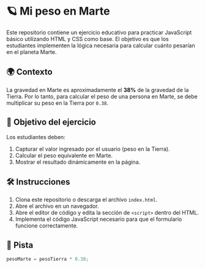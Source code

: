 # 🪐 Mi peso en Marte

Este repositorio contiene un ejercicio educativo para practicar JavaScript básico utilizando HTML y CSS como base. El objetivo es que los estudiantes implementen la lógica necesaria para calcular cuánto pesarían en el planeta Marte.

## 🌍 Contexto

La gravedad en Marte es aproximadamente el **38%** de la gravedad de la Tierra. Por lo tanto, para calcular el peso de una persona en Marte, se debe multiplicar su peso en la Tierra por `0.38`.

## 🎯 Objetivo del ejercicio

Los estudiantes deben:

1. Capturar el valor ingresado por el usuario (peso en la Tierra).
2. Calcular el peso equivalente en Marte.
3. Mostrar el resultado dinámicamente en la página.

## 🛠️ Instrucciones

1. Clona este repositorio o descarga el archivo `index.html`.
2. Abre el archivo en un navegador.
3. Abre el editor de código y edita la sección de `<script>` dentro del HTML.
4. Implementa el código JavaScript necesario para que el formulario funcione correctamente.

## 🧠 Pista

```javascript
pesoMarte = pesoTierra * 0.38;
